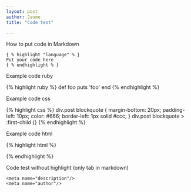 ```yaml
---
layout: post
author: Jaume
title: "Code test"

---
```


How to put code in Markdown

	{ % highlight "language" % }
	Put your code here
	{ % endhighlight % }

Example code ruby

{% highlight ruby %}
def foo
  puts 'foo'
end
{% endhighlight %}

Example code css

{% highlight css %}
div.post blockquote {
	margin-bottom: 20px;
	padding-left: 10px;
	color: #666;
	border-left: 1px solid #ccc;
}
div.post blockquote > :first-child {}
{% endhighlight %}  

Example code html

{% highlight html %}
<meta name="description"/>
<meta name="author"/>
<link rel="author" href="humans.txt"/><link rel="author" href="humans.txt"/>
<link rel="alternate" type="rss+xml" title="site.name" href="index.xml">
{% endhighlight %}


Code test without highlight (only tab in markdown)

	<meta name="description"/>
	<meta name="author"/>


